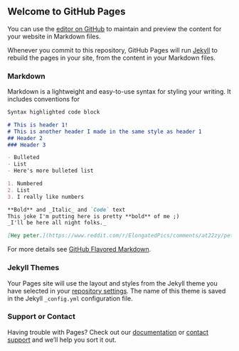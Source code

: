## Welcome to GitHub Pages

You can use the [editor on GitHub](https://github.com/kalutes/CS193_Fall18_Lab1/edit/master/index.md) to maintain and preview the content for your website in Markdown files.

Whenever you commit to this repository, GitHub Pages will run [Jekyll](https://jekyllrb.com/) to rebuild the pages in your site, from the content in your Markdown files.

### Markdown

Markdown is a lightweight and easy-to-use syntax for styling your writing. It includes conventions for

```markdown
Syntax highlighted code block

# This is header 1!
# This is another header I made in the same style as header 1
## Header 2
### Header 3

- Bulleted
- List
- Here's more bulleted list

1. Numbered
2. List
3. I really like numbers

**Bold** and _Italic_ and `Code` text
This joke I'm putting here is pretty **bold** of me ;)
_I'll be here all night folks._

[Hey peter.](https://www.reddit.com/r/ElongatedPics/comments/at22zy/peter_g_r_i_f_f_i_n/) and ![Just hey peter](https://i.redd.it/85y18b3wpwh21.jpg)
```

For more details see [GitHub Flavored Markdown](https://guides.github.com/features/mastering-markdown/).

### Jekyll Themes

Your Pages site will use the layout and styles from the Jekyll theme you have selected in your [repository settings](https://github.com/kalutes/CS193_Fall18_Lab1/settings). The name of this theme is saved in the Jekyll `_config.yml` configuration file.

### Support or Contact

Having trouble with Pages? Check out our [documentation](https://help.github.com/categories/github-pages-basics/) or [contact support](https://github.com/contact) and we’ll help you sort it out.
